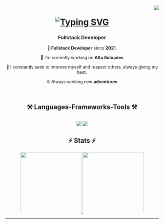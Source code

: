 <img align="right" src="https://visitor-badge.laobi.icu/badge?page_id=Mquiuqui.mquiuqui" />

<h1 align="center">
<a href="https://git.io/typing-svg"><img src="https://readme-typing-svg.demolab.com?font=Fira+Code&size=31&pause=1000&color=003AF7&background=FFFFFF00&random=false&width=550&lines=Ol%C3%A1!+Me+chamo+Marcos+Augusto;Hi!+My+name+is+Marcos+Augusto;Full+Stack+Developer!" alt="Typing SVG" /></a>
</h1>


<h3 align="center">Fullstack Developer</h3>
<div align="center">
 
 🌱 **Fullstack Developer** since **2021**.
 
 🔭 I’m currently working on **Alta Soluções**

 💬 I constantly seek to improve myself and respect others, always giving my best.
 
 🌐 Always seeking new **adventures**
    
 </div>
<br/>

<h2 align="center">⚒️ Languages-Frameworks-Tools ⚒️</h2>
<br/>
<div align="center">
    <img src="https://skillicons.dev/icons?i=react,bootstrap,html,css,vscode,github,figma,tailwind,git" />
    <img src="https://skillicons.dev/icons?i=nodejs,python,javascript,typescript,unity,redis,cs,java,nestjs,mysql,rabbitmq" /><br>
</div>

<div>
    <h2 align="center">⚡ Stats ⚡</h2>
    <div align="center">
          <a href="https://github.com/Mquiuqui">
          <img height="200em" src="https://github-readme-stats-mquiuqui-pi.vercel.app/api?username=mquiuqui&count_private=true&show_icons=true&theme=react&include_all_commits=true&count_private=true"/>
          <img height="200em" src="https://github-readme-stats-mquiuqui-pi.vercel.app/api/top-langs/?username=mquiuqui&hide=HTML,CSS&count_private=true&layout=compact&langs_count=7&theme=react"/>
  

</div>


<hr/>
